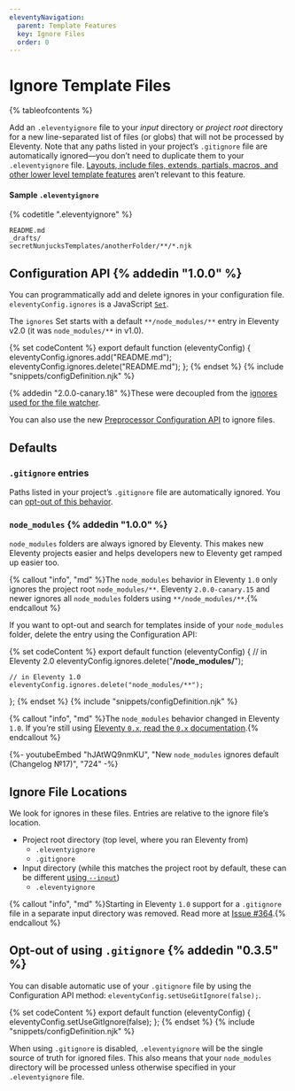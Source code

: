 ```yaml
---
eleventyNavigation:
  parent: Template Features
  key: Ignore Files
  order: 0
---
```


# Ignore Template Files

{% tableofcontents %}

Add an `.eleventyignore` file to your _input_ directory or _project root_ directory for a new line-separated list of files (or globs) that will not be processed by Eleventy. Note that any paths listed in your project’s `.gitignore` file are automatically ignored—you don’t need to duplicate them to your `.eleventyignore` file. [Layouts, include files, extends, partials, macros, and other lower level template features](/docs/config/#directory-for-includes) aren’t relevant to this feature.

#### Sample `.eleventyignore`

{% codetitle ".eleventyignore" %}

```
README.md
_drafts/
secretNunjucksTemplates/anotherFolder/**/*.njk
```

## Configuration API {% addedin "1.0.0" %}

You can programmatically add and delete ignores in your configuration file. `eleventyConfig.ignores` is a JavaScript [`Set`](https://developer.mozilla.org/en-US/docs/Web/JavaScript/Reference/Global_Objects/Set#instance_methods).

The `ignores` Set starts with a default `**/node_modules/**` entry in Eleventy v2.0 (it was `node_modules/**` in v1.0).

{% set codeContent %}
export default function (eleventyConfig) {
	eleventyConfig.ignores.add("README.md");
	eleventyConfig.ignores.delete("README.md");
};
{% endset %}
{% include "snippets/configDefinition.njk" %}

{% addedin "2.0.0-canary.18" %}These were decoupled from the [ignores used for the file watcher](/docs/watch-serve/#ignore-watching-files).

You can also use the new [Preprocessor Configuration API](/docs/config-preprocessors.md) to ignore files.

## Defaults

### `.gitignore` entries

Paths listed in your project’s `.gitignore` file are automatically ignored. You can [opt-out of this behavior](#opt-out-of-using-gitignore).

### `node_modules` {% addedin "1.0.0" %}

`node_modules` folders are always ignored by Eleventy. This makes new Eleventy projects easier and helps developers new to Eleventy get ramped up easier too.

{% callout "info", "md" %}The `node_modules` behavior in Eleventy `1.0` only ignores the project root `node_modules/**`. Eleventy `2.0.0-canary.15` and newer ignores all `node_modules` folders using `**/node_modules/**`.{% endcallout %}

If you want to opt-out and search for templates inside of your `node_modules` folder, delete the entry using the Configuration API:

{% set codeContent %}
export default function (eleventyConfig) {
	// in Eleventy 2.0
	eleventyConfig.ignores.delete("**/node_modules/**");

	// in Eleventy 1.0
	eleventyConfig.ignores.delete("node_modules/**");
};
{% endset %}
{% include "snippets/configDefinition.njk" %}

{% callout "info", "md" %}The `node_modules` behavior changed in Eleventy `1.0`. If you’re still using [Eleventy `0.x`, read the `0.x` documentation](https://v0-12-1.11ty.dev/docs/ignores/#node_modules-exemption).{% endcallout %}

<div class="youtube-related">
  {%- youtubeEmbed "hJAtWQ9nmKU", "New <code>node_modules</code> ignores default (Changelog №17)", "724" -%}
</div>

## Ignore File Locations

We look for ignores in these files. Entries are relative to the ignore file’s location.

- Project root directory (top level, where you ran Eleventy from)
  - `.eleventyignore`
  - `.gitignore`
- Input directory (while this matches the project root by default, these can be different [using `--input`](/docs/usage/))
  - `.eleventyignore`

{% callout "info", "md" %}Starting in Eleventy `1.0` support for a `.gitignore` file in a separate input directory was removed. Read more at [Issue #364](https://github.com/11ty/eleventy/issues/364).{% endcallout %}

## Opt-out of using `.gitignore` {% addedin "0.3.5" %}

You can disable automatic use of your `.gitignore` file by using the Configuration API method: `eleventyConfig.setUseGitIgnore(false);`.

{% set codeContent %}
export default function (eleventyConfig) {
	eleventyConfig.setUseGitIgnore(false);
};
{% endset %}
{% include "snippets/configDefinition.njk" %}

When using `.gitignore` is disabled, `.eleventyignore` will be the single source of truth for ignored files. This also means that your `node_modules` directory will be processed unless otherwise specified in your `.eleventyignore` file.
